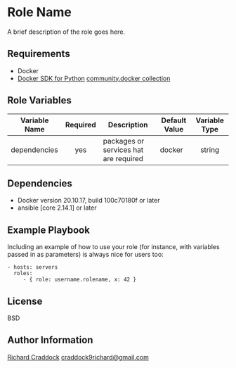 # Role Name

A brief description of the role goes here.

## Requirements

- Docker
- [Docker SDK for Python](https://docker-py.readthedocs.io/en/stable/)
  [community.docker collection](https://galaxy.ansible.com/community/docker?extIdCarryOver=true&sc_cid=701f2000001OH7YAAW)

## Role Variables

| Variable Name | Required | Description                           | Default Value | Variable Type |
| ------------- | :------: | ------------------------------------- | ------------- | :-----------: |
| dependencies  |   yes    | packages or services hat are required | docker        |    string     |

## Dependencies

- Docker version 20.10.17, build 100c70180f or later
- ansible [core 2.14.1] or later

## Example Playbook

Including an example of how to use your role (for instance, with variables passed in as parameters) is always nice for users too:

    - hosts: servers
      roles:
         - { role: username.rolename, x: 42 }

## License

BSD

## Author Information

[Richard Craddock](richardcraddock.me) craddock9richard@gmail.com
